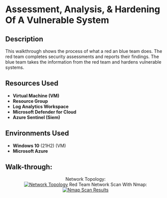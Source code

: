<h1>Assessment, Analysis, & Hardening Of A Vulnerable System</h1>

<h2>Description</h2>
This walkthrough shows the process of what a red an blue team does. The red team completes security assessments and reports their findings. The blue team takes the information from the red team and hardens vulnerable systems.
<br />


<h2>Resources Used</h2>

- <b>Virtual Machine (VM)</b> 
- <b>Resource Group</b>
- <b>Log Analytics Workspace</b>
- <b>Microsoft Defender for Cloud</b>
- <b>Azure Sentinel (Siem)</b>

<h2>Environments Used </h2>

- <b>Windows 10</b> (21H2) (VM)
- <b>Microsoft Azure</b> 

<h2>Walk-through:</h2>

<p align="center">
Network Topology:<br/>
<a href="https://imgur.com/bScCZjs"><img src="https://i.imgur.com/bScCZjs.png" title="Network Topology" /></a>
Red Team Network Scan With Nmap:<br/>
<a href="https://imgur.com/p0rSoa1"><img src="https://i.imgur.com/p0rSoa1.png" title="Nmap Scan Results" /></a>
